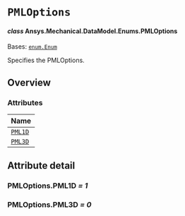 # `PMLOptions`

<a id="ansys.mechanical.stubs.v242.Ansys.Mechanical.DataModel.Enums.PMLOptions"></a>

#### *class* Ansys.Mechanical.DataModel.Enums.PMLOptions

Bases: [`enum.Enum`](https://docs.python.org/3/library/enum.html#enum.Enum)

Specifies the PMLOptions.

<!-- !! processed by numpydoc !! -->

<a id="overview"></a>

## Overview

### Attributes

| Name |
| -------------------------------- |
| [`PML1D`](#PMLOptions.PML1D) |
| [`PML3D`](#PMLOptions.PML3D) |

<a id="attribute-detail"></a>

## Attribute detail

<a id="PMLOptions.PML1D"></a>

### PMLOptions.PML1D *= 1*

<a id="PMLOptions.PML3D"></a>

### PMLOptions.PML3D *= 0*



